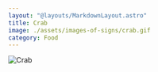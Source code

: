 ```yaml
---
layout: "@layouts/MarkdownLayout.astro"
title: Crab
image: ./assets/images-of-signs/crab.gif
category: Food
---
```


![Crab](@signs/crab.gif)
